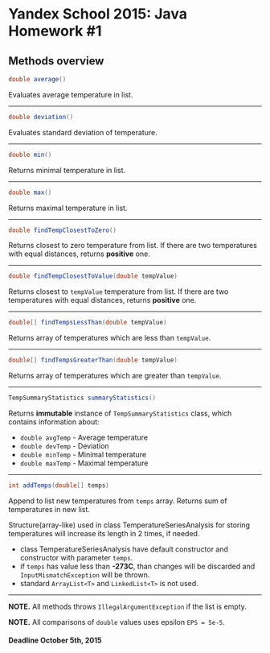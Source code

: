 # Yandex School 2015: Java Homework #1

## Methods overview

```java
double average()
```
Evaluates average temperature in list.

---
```java
double deviation()
```
Evaluates standard deviation of temperature.

---
```java
double min()
```
Returns minimal temperature in list.

---
```java
double max()
```
Returns maximal temperature in list.

---
```java
double findTempClosestToZero()
```
Returns closest to zero temperature from list.
If there are two temperatures with equal distances, returns **positive** one.

---
```java
double findTempClosestToValue(double tempValue)
```
Returns closest to `tempValue` temperature from list.
If there are two temperatures with equal distances, returns **positive** one.

---
```java
double[] findTempsLessThan(double tempValue)
```
Returns array of temperatures which are less than `tempValue`.

---
```java
double[] findTempsGreaterThan(double tempValue)
```
Returns array of temperatures which are greater than `tempValue`.

---
```java
TempSummaryStatistics summaryStatistics()
```
Returns **immutable** instance of `TempSummaryStatistics` class, which contains information about:
 - `double avgTemp` - Average temperature 
 - `double devTemp` - Deviation 
 - `double minTemp` - Minimal temperature 
 - `double maxTemp` - Maximal temperature

---
```java
int addTemps(double[] temps)
```
Append to list new temperatures from `temps` array.
Returns sum of temperatures in new list.

Structure(array-like) used in class TemperatureSeriesAnalysis for storing temperatures will increase its length in 2 times, if needed.

 - class TemperatureSeriesAnalysis have default constructor and constructor with parameter `temps`.
 - if `temps` has value less than **-273C**, than changes will be discarded and `InputMismatchException` will be thrown.
 - standard `ArrayList<T>` and `LinkedList<T>` is not used.

---
**NOTE.** All methods throws `IllegalArgumentException` if the list is empty.

**NOTE.** All comparisons of `double` values uses epsilon `EPS = 5e-5`.

#### Deadline October 5th, 2015
